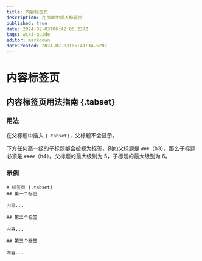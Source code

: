 ```yaml
---
title: 内容标签页
description: 在页面中插入标签页
published: true
date: 2024-02-03T06:42:06.237Z
tags: wiki-guide
editor: markdown
dateCreated: 2024-02-03T06:41:34.520Z
---
```


# 内容标签页

## 内容标签页用法指南 {.tabset}
### 用法

在父标题中插入 `{.tabset}`，父标题不会显示。

下方任何高一级的子标题都会被视为标签，例如父标题是 `###`（h3），那么子标题必须是 `####`（h4）。父标题的最大级别为 5，子标题的最大级别为 6。

### 示例

```
# 标签页 {.tabset}
## 第一个标签

内容...

## 第二个标签

内容...

## 第三个标签

内容...
```
